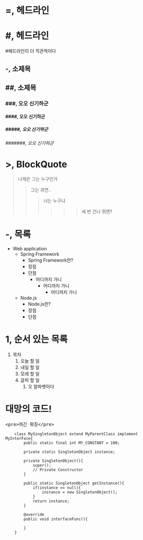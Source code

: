  =, 헤드라인
=

# #, 헤드라인
#헤드라인이 더 직관적이다

-, 소제목
-

## ##, 소제목

### ###, 오오 신기하군
#### ####, 오오 신기하군
##### #####, 오오 신기하군
###### #######, 오오 신기하군

# >, BlockQuote
>나재은 그는 누구인가
>> 그는 과연..
>>> 너는 누구냐
>>>>>> 세 번 건너 뛰면?

# -, 목록
- Web application
	- Spring Framework
		- Spring Framework란?
		- 장점
		- 단점
		 	- 어디까지 가니
		 		- 어디까지 가니
		 			- 어디까지 가니
	- Node.js
		- Node.js란?
		- 장점
		- 단점

# 1, 순서 있는 목록
1. 목차
	1. 오늘 할 일
	3. 내일 할 일
	2. 모레 할 일
	4. 글피 할 일 
		1. 오 알파벳이다


# 대망의 코드!
<pre>
&lt;pre&gt;여긴 뭐징&lt;/pre&gt;
</pre>

```{.java}
	class MySingletonObject extend MyParentClass implement MyInterFace{
    	public static final int MY_CONSTANT = 100;          
    
        private static SingletonObject instance;      
    
        private SingletonObject(){  
            super();
        	// Private Constructor
        }
    
        public static SingletonObject getInstance(){
        	if(instance == null){
            	instance = new SingletonObject();
            }
            return instance;
        }

        @override
        public void interfaceFunc(){

        }
    }
    
```